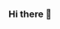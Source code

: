 ### Hi there 👋

<!--
**wyn114/wyn114** is a ✨ _special_ ✨ repository because its `README.md` (this file) appears on your GitHub profile.

<div align="center"> <img height="137px" src="https://github-readme-stats.vercel.app/api?username=wyn1140&hide_title=true&hide_border=true&show_icons=trueline_height=21&text_color=000&icon_color=000&bg_color=0,ea6161,ffc64d,fffc4d,52fa5a&theme=graywhite" /> </div>
Here are some ideas to get you started:

- 🔭 I’m currently working on ...
- 🌱 I’m currently learning ...
- 👯 I’m looking to collaborate on ...
- 🤔 I’m looking for help with ...
- 💬 Ask me about ...
- 📫 How to reach me: ...
- 😄 Pronouns: ...
- ⚡ Fun fact: ...
-->

